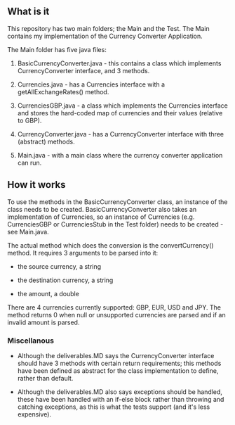
## What is it

This repository has two main folders; the Main and the Test. The Main contains my implementation of the Currency Converter Application.

The Main folder has five java files:

1. BasicCurrencyConverter.java - this contains a class which implements CurrencyConverter interface, and 3 methods.

2. Currencies.java - has a Currencies interface with a getAllExchangeRates() method.

3. CurrenciesGBP.java - a class which implements the Currencies interface and stores the hard-coded map of currencies and their values (relative to GBP).

4. CurrencyConverter.java - has a CurrencyConverter interface with three (abstract) methods.

5. Main.java - with a main class where the currency converter application can run.

## How it works
To use the methods in the BasicCurrencyConverter class, an instance of the class needs to be created. 
BasicCurrencyConverter also takes an implementation of Currencies, so an instance of Currencies (e.g. CurrenciesGBP or CurrenciesStub in the Test folder) needs to be created - see Main.java.

The actual method which does the conversion is the convertCurrency() method. It requires 3 arguments to be parsed into it:

- the source currency, a string

- the destination currency, a string

- the amount, a double

There are 4 currencies currently supported: GBP, EUR, USD and JPY. The method returns 0 when null or unsupported currencies are parsed and if an invalid amount is parsed. 

### Miscellanous
- Although the deliverables.MD says the CurrencyConverter interface should have 3 methods with certain return requirements; this methods have been defined as abstract for the class implementation to define, rather than default.

- Although the  deliverables.MD also says exceptions should be handled, these have been handled with an if-else block rather than throwing and catching exceptions, as this is what the tests support (and it's less expensive).

